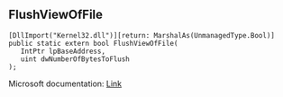 ## FlushViewOfFile

```
[DllImport("Kernel32.dll")][return: MarshalAs(UnmanagedType.Bool)]
public static extern bool FlushViewOfFile(
   IntPtr lpBaseAddress,
   uint dwNumberOfBytesToFlush
);
```

Microsoft documentation: [Link](https://docs.microsoft.com/en-us/windows/win32/api/memoryapi/nf-memoryapi-flushviewoffile)
